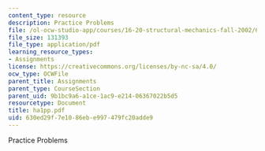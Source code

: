 ```yaml
---
content_type: resource
description: Practice Problems
file: /ol-ocw-studio-app/courses/16-20-structural-mechanics-fall-2002/630ed29f7e1086ebe997479fc20adde9_ha1pp.pdf
file_size: 131393
file_type: application/pdf
learning_resource_types:
- Assignments
license: https://creativecommons.org/licenses/by-nc-sa/4.0/
ocw_type: OCWFile
parent_title: Assignments
parent_type: CourseSection
parent_uid: 9b1bc9a6-a1ce-1ac9-e214-06367022b5d5
resourcetype: Document
title: ha1pp.pdf
uid: 630ed29f-7e10-86eb-e997-479fc20adde9
---
```

Practice Problems